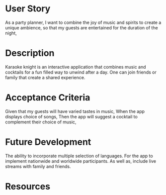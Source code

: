 
# User Story
As a party planner,
I want to combine the joy of music and spirits to create a unique ambience, 
so that my guests are entertained for the duration of the night,

# Description
Karaoke knight is an interactive application that combines music and cocktails for a fun filled way to unwind after a day. One can join friends or family that create a shared experience. 

# Acceptance Criteria
Given that my guests will have varied tastes in music,
When the app displays choice of songs,
Then the app will suggest a cocktail to complement their choice of music,

# Future Development

The ability to incorporate multiple selection of languages. For the app to implement nationwide and worldwide participants. As well as, include live streams with family and friends.

# Resources

